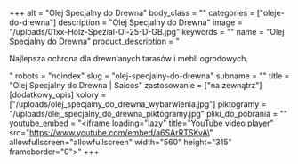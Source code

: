 +++
alt = "Olej Specjalny do Drewna"
body_class = ""
categories = ["oleje-do-drewna"]
description = "Olej Specjalny do Drewna"
image = "/uploads/01xx-Holz-Spezial-Ol-25-D-GB.jpg"
keywords = ""
name = "Olej Specjalny do Drewna"
product_description = "<p>Najlepsza ochrona dla drewnianych tarasów i mebli ogrodowych.</p>"
robots = "noindex"
slug = "olej-specjalny-do-drewna"
subname = ""
title = "Olej Specjalny do Drewna | Saicos"
zastosowanie = ["na zewnątrz"]
[dodatkowy_opis]
kolory = ["/uploads/olej_specjalny_do_drewna_wybarwienia.jpg"]
piktogramy = "/uploads/olej_specjalny_do_drewna_piktogramy.jpg"
pliki_do_pobrania = ""
youtube_embed = "<iframe loading=\"lazy\" title=\"YouTube video player\" src=\"https://www.youtube.com/embed/a6SArRTSKvA\" allowfullscreen=\"allowfullscreen\" width=\"560\" height=\"315\" frameborder=\"0\"></iframe>"
+++
